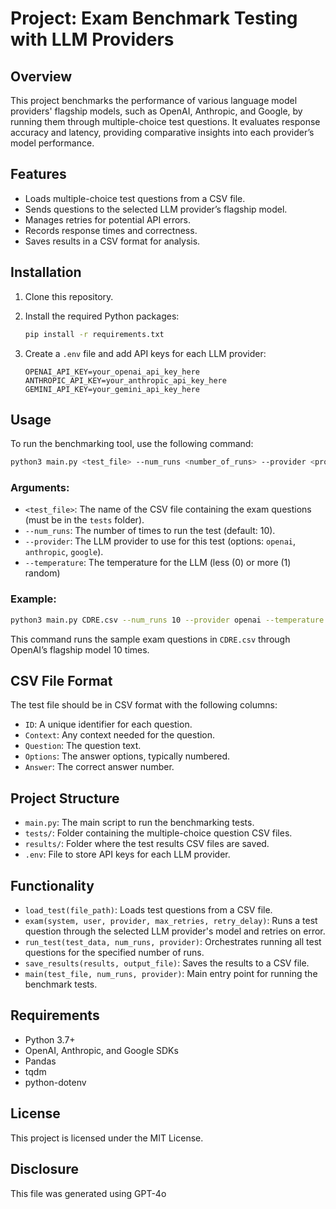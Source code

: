 # Project: Exam Benchmark Testing with LLM Providers

## Overview

This project benchmarks the performance of various language model providers' flagship models, such as OpenAI, Anthropic, and Google, by running them through multiple-choice test questions. It evaluates response accuracy and latency, providing comparative insights into each provider’s model performance.

## Features

- Loads multiple-choice test questions from a CSV file.
- Sends questions to the selected LLM provider’s flagship model.
- Manages retries for potential API errors.
- Records response times and correctness.
- Saves results in a CSV format for analysis.

## Installation

1. Clone this repository.
2. Install the required Python packages:

    ```bash
    pip install -r requirements.txt
    ```

3. Create a `.env` file and add API keys for each LLM provider:

    ```plaintext
    OPENAI_API_KEY=your_openai_api_key_here
    ANTHROPIC_API_KEY=your_anthropic_api_key_here
    GEMINI_API_KEY=your_gemini_api_key_here
    ```

## Usage

To run the benchmarking tool, use the following command:

```bash
python3 main.py <test_file> --num_runs <number_of_runs> --provider <provider_name> --temperature <int:temperature>
```

### Arguments:

- `<test_file>`: The name of the CSV file containing the exam questions (must be in the `tests` folder).
- `--num_runs`: The number of times to run the test (default: 10).
- `--provider`: The LLM provider to use for this test (options: `openai`, `anthropic`, `google`).
- `--temperature`: The temperature for the LLM (less (0) or more (1) random)

### Example:

```bash
python3 main.py CDRE.csv --num_runs 10 --provider openai --temperature 0
```

This command runs the sample exam questions in `CDRE.csv` through OpenAI’s flagship model 10 times.

## CSV File Format

The test file should be in CSV format with the following columns:

- `ID`: A unique identifier for each question.
- `Context`: Any context needed for the question.
- `Question`: The question text.
- `Options`: The answer options, typically numbered.
- `Answer`: The correct answer number.

## Project Structure

- `main.py`: The main script to run the benchmarking tests.
- `tests/`: Folder containing the multiple-choice question CSV files.
- `results/`: Folder where the test results CSV files are saved.
- `.env`: File to store API keys for each LLM provider.

## Functionality

- `load_test(file_path)`: Loads test questions from a CSV file.
- `exam(system, user, provider, max_retries, retry_delay)`: Runs a test question through the selected LLM provider's model and retries on error.
- `run_test(test_data, num_runs, provider)`: Orchestrates running all test questions for the specified number of runs.
- `save_results(results, output_file)`: Saves the results to a CSV file.
- `main(test_file, num_runs, provider)`: Main entry point for running the benchmark tests.

## Requirements

- Python 3.7+
- OpenAI, Anthropic, and Google SDKs
- Pandas
- tqdm
- python-dotenv

## License

This project is licensed under the MIT License.

## Disclosure
This file was generated using GPT-4o 